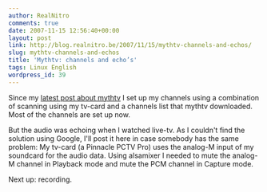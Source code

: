 ```yaml
---
author: RealNitro
comments: true
date: 2007-11-15 12:56:40+00:00
layout: post
link: http://blog.realnitro.be/2007/11/15/mythtv-channels-and-echos/
slug: mythtv-channels-and-echos
title: 'Mythtv: channels and echo’s'
tags: Linux English
wordpress_id: 39
---
```


Since my [latest post about mythtv](http://blog.realnitro.be/2007/11/12/mythbuntu-troubles-and-fixes/) I set up my channels using a combination of scanning using my tv-card and a channels list that mythtv downloaded. Most of the channels are set up now.

But the audio was echoing when I watched live-tv. As I couldn't find the solution using Google, I'll post it here in case somebody has the same problem: My tv-card (a Pinnacle PCTV Pro) uses the analog-M input of my soundcard for the audio data. Using alsamixer I needed to mute the analog-M channel in Playback mode and mute the PCM channel in Capture mode.

Next up: recording.
